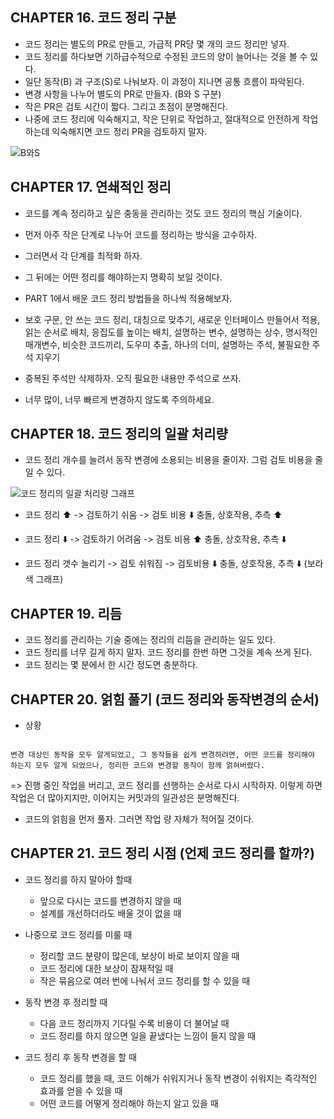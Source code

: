 ## CHAPTER 16. 코드 정리 구분

- 코드 정리는 별도의 PR로 만들고, 가급적 PR당 몇 개의 코드 정리만 넣자.
- 코드 정리를 하다보면 기하급수적으로 수정된 코드의 양이 늘어나는 것을 볼 수 있다.
- 일단 동작(B) 과 구조(S)로 나눠보자. 이 과정이 지나면 공통 흐름이 파악된다.
- 변경 사항을 나누어 별도의 PR로 만들자. (B와 S 구분)
- 작은 PR은 검토 시간이 짧다. 그리고 초점이 분명해진다.
- 나중에 코드 정리에 익숙해지고, 작은 단위로 작업하고, 절대적으로 안전하게 작업하는데 익숙해지면 코드 정리 PR을 검토하지 말자.

![B와S](B와S.jpg)

## CHAPTER 17. 연쇄적인 정리

- 코드를 계속 정리하고 싶은 충동을 관리하는 것도 코드 정리의 핵심 기술이다.
- 먼저 아주 작은 단계로 나누어 코드를 정리하는 방식을 고수하자.
- 그러면서 각 단계를 최적화 하자.
- 그 뒤에는 어떤 정리를 해야하는지 명확히 보일 것이다.

- PART 1에서 배운 코드 정리 방법들을 하나씩 적용해보자.
- 보호 구문, 안 쓰는 코드 정리, 대칭으로 맞추기, 새로운 인터페이스 만들어서 적용, 읽는 순서로 배치, 응집도를 높이는 배치, 설명하는 변수, 설명하는 상수, 명시적인 매개변수, 비슷한 코드끼리, 도우미 추출, 하나의 더미, 설명하는 주석, 불필요한 주석 지우기

- 중복된 주석만 삭제하자. 오직 필요한 내용만 주석으로 쓰자.
- 너무 많이, 너무 빠르게 변경하지 않도록 주의하세요.

## CHAPTER 18. 코드 정리의 일괄 처리량

- 코드 정리 개수를 늘려서 동작 변경에 소용되는 비용을 줄이자. 그럼 검토 비용을 줄일 수 있다.

![코드 정리의 일괄 처리량 그래프](<코드 정리의 일괄 처리량.jpg>)

- 코드 정리 ⬆️ -> 검토하기 쉬움 -> 검토 비용 ⬇️ 충돌, 상호작용, 추측 ⬆️ 
- 코드 정리 ⬇️ -> 검토하기 어려움 -> 검토 비용 ⬆️ 충돌, 상호작용, 추측 ⬇️

- 코드 정리 갯수 늘리기 -> 검토 쉬워짐 -> 검토비용 ⬇️ 충돌, 상호작용, 추측 ⬇️ (보라색 그래프)

## CHAPTER 19. 리듬

- 코드 정리를 관리하는 기술 중에는 정리의 리듬을 관리하는 일도 있다.
- 코드 정리를 너무 길게 하지 말자. 코드 정리를 한번 하면 그것을 계속 쓰게 된다.
- 코드 정리는 몇 분에서 한 시간 정도면 충분하다.

## CHAPTER 20. 얽힘 풀기 (코드 정리와 동작변경의 순서)

- 상황

```

변경 대상인 동작을 모두 알게되었고, 그 동작들을 쉽게 변경하려면, 어떤 코드를 정리해야 하는지 모두 알게 되었으나, 정리한 코드와 변경할 동작이 함께 얽혀버렸다.

```

=> 진행 중인 작업을 버리고, 코드 정리를 선행하는 순서로 다시 시작하자. 이렇게 하면 작업은 더 많아지지만, 이어지는 커밋과의 일관성은 분명해진다.

- 코드의 얽힘을 먼저 풀자. 그러면 작업 량 자체가 적어질 것이다.

## CHAPTER 21. 코드 정리 시점 (언제 코드 정리를 할까?)

- 코드 정리를 하지 말아야 할때
    - 앞으로 다시는 코드를 변경하지 않을 때
    - 설계를 개선하더라도 배울 것이 없을 때

- 나중으로 코드 정리를 미룰 때
    - 정리할 코드 분량이 많은데, 보상이 바로 보이지 않을 때
    - 코드 정리에 대한 보상이 잠재적일 때
    - 작은 묶음으로 여러 번에 나눠서 코드 정리를 할 수 있을 때

- 동작 변경 후 정리할 때
    - 다음 코드 정리까지 기다릴 수록 비용이 더 불어날 때
    - 코드 정리를 하지 않으면 일을 끝냈다는 느낌이 들지 않을 때

- 코드 정리 후 동작 변경을 할 때
    - 코드 정리를 했을 때, 코드 이해가 쉬워지거나 동작 변경이 쉬워지는 즉각적인 효과를 얻을 수 있을 때
    - 어떤 코드를 어떻게 정리해야 하는지 알고 있을 때

